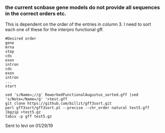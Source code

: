 ### the current scnbase gene models do not provide all sequences in the correct orders etc.

This is dependent on the order of the entries in column 3.  I need to sort each one of these for the interpro functional gff.

```
#Desired order
gene
mrna
stop
cds
exon
intron
cds
exon
intron
...
start
```

```
sed 's/Name=;//g' ReworkedFunctionalAugustus_sorted.gff |sed 's/Note=/Name=/g' '>test.gff
git clone https://github.com/billzt/gff3sort.git
perl gff3sort/gff3sort.pl --precise --chr_order natural test5.gff |bgzip >test5.gz
tabix -p gff test5.gz
```
Sent to levi on 01/29/19
